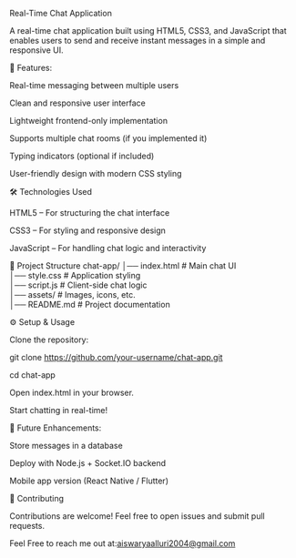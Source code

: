 Real-Time Chat Application

A real-time chat application built using HTML5, CSS3, and JavaScript that enables users to send and receive instant messages in a simple and responsive UI.

🚀 Features:

Real-time messaging between multiple users

Clean and responsive user interface

Lightweight frontend-only implementation

Supports multiple chat rooms (if you implemented it)

Typing indicators (optional if included)

User-friendly design with modern CSS styling

🛠️ Technologies Used

HTML5 – For structuring the chat interface

CSS3 – For styling and responsive design

JavaScript – For handling chat logic and interactivity

📂 Project Structure
chat-app/
│── index.html      # Main chat UI  
│── style.css       # Application styling  
│── script.js       # Client-side chat logic  
│── assets/         # Images, icons, etc.  
│── README.md       # Project documentation  

⚙️ Setup & Usage

Clone the repository:

git clone https://github.com/your-username/chat-app.git

cd chat-app

Open index.html in your browser.

Start chatting in real-time!

🎯 Future Enhancements:

Store messages in a database

Deploy with Node.js + Socket.IO backend

Mobile app version (React Native / Flutter)

🤝 Contributing

Contributions are welcome! Feel free to open issues and submit pull requests.

Feel Free to reach me out at:aiswaryaalluri2004@gmail.com
